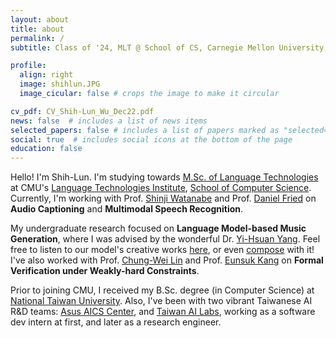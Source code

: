 ```yaml
---
layout: about
title: about
permalink: /
subtitle: Class of '24, MLT @ School of CS, Carnegie Mellon University

profile:
  align: right
  image: shihlun.JPG
  image_cicular: false # crops the image to make it circular

cv_pdf: CV_Shih-Lun_Wu_Dec22.pdf
news: false  # includes a list of news items
selected_papers: false # includes a list of papers marked as "selected={true}"
social: true  # includes social icons at the bottom of the page
education: false
---
```


Hello! I'm Shih-Lun. I'm studying towards [M.Sc. of Language Technologies](https://lti.cs.cmu.edu/mlt/) at CMU's [Language Technologies Institute](https://www.lti.cs.cmu.edu/), [School of Computer Science](https://www.cs.cmu.edu/). Currently, I'm working with Prof. [Shinji Watanabe](https://sites.google.com/view/shinjiwatanabe) and Prof. [Daniel Fried](https://dpfried.github.io/) on <b>Audio Captioning</b> and <b>Multimodal Speech Recognition</b>.

My undergraduate research focused on <b>Language Model-based Music Generation</b>, where I was advised by the wonderful Dr. [Yi-Hsuan Yang](https://citi.sinica.edu.tw/pages/yang/invited_talk_zh.html). Feel free to listen to our model's creative works [here](https://slseanwu.github.io/site-musemorphose/), or even [compose](https://github.com/slSeanWU/jazz_transformer) with it! I've also worked with Prof. [Chung-Wei Lin](https://www.csie.ntu.edu.tw/~cwlin/) and Prof. [Eunsuk Kang](https://eskang.github.io/) on <b>Formal Verification under Weakly-hard Constraints</b>.

Prior to joining CMU, I received my B.Sc. degree (in Computer Science) at [National Taiwan University](https://www.ntu.edu.tw/english). Also, I've been with two vibrant Taiwanese AI R&D teams: [Asus AICS Center](https://aics.asus.com/home/), and [Taiwan AI Labs](https://ailabs.tw/), working as a software dev intern at first, and later as a research engineer.